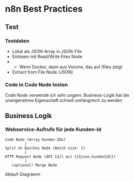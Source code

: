 # n8n Best Practices

## Test

### Testdaten

- Lokal als JSON-Array in JSON-File
- Einlesen mit Read/Write Files Node
- - Wenn Docker, dann aus Volume, das auf /files zeigt
- Extract from File Node (JSON)

### Code in Code Node testen

Code Node verwende ich sehr ungern. Business-Logik hat die unangenehme Eigenschaft schnell umfangreich zu werden

## Business Logik

### Webservice-Aufrufe für jede Kunden-Id 

```matematica
Code Node (Array Kunden-IDs)
         |
Split In Batches Node (Batch size: 1)
         |
HTTP Request Node (API Call mit {{$json.kundenId}})
         |
   (optional) Merge Node
```
Ablauf-Diagramm
